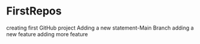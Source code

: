 # FirstRepos
creating first GitHub project
Adding a new statement-Main Branch
adding a new feature
adding more feature
